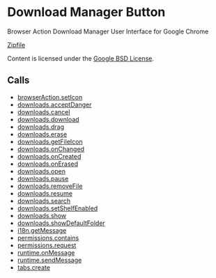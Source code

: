 
Download Manager Button
=======

Browser Action Download Manager User Interface for Google Chrome

[Zipfile](http://developer.chrome.com/extensions/examples/api/downloads/download_manager.zip)

Content is licensed under the [Google BSD License](http://code.google.com/google_bsd_license.html).

Calls
-----

* [browserAction.setIcon](https://developer.chrome.com/extensions/browserAction#method-setIcon)
* [downloads.acceptDanger](https://developer.chrome.com/extensions/downloads#method-acceptDanger)
* [downloads.cancel](https://developer.chrome.com/extensions/downloads#method-cancel)
* [downloads.download](https://developer.chrome.com/extensions/downloads#method-download)
* [downloads.drag](https://developer.chrome.com/extensions/downloads#method-drag)
* [downloads.erase](https://developer.chrome.com/extensions/downloads#method-erase)
* [downloads.getFileIcon](https://developer.chrome.com/extensions/downloads#method-getFileIcon)
* [downloads.onChanged](https://developer.chrome.com/extensions/downloads#event-onChanged)
* [downloads.onCreated](https://developer.chrome.com/extensions/downloads#event-onCreated)
* [downloads.onErased](https://developer.chrome.com/extensions/downloads#event-onErased)
* [downloads.open](https://developer.chrome.com/extensions/downloads#method-open)
* [downloads.pause](https://developer.chrome.com/extensions/downloads#method-pause)
* [downloads.removeFile](https://developer.chrome.com/extensions/downloads#method-removeFile)
* [downloads.resume](https://developer.chrome.com/extensions/downloads#method-resume)
* [downloads.search](https://developer.chrome.com/extensions/downloads#method-search)
* [downloads.setShelfEnabled](https://developer.chrome.com/extensions/downloads#method-setShelfEnabled)
* [downloads.show](https://developer.chrome.com/extensions/downloads#method-show)
* [downloads.showDefaultFolder](https://developer.chrome.com/extensions/downloads#method-showDefaultFolder)
* [i18n.getMessage](https://developer.chrome.com/extensions/i18n#method-getMessage)
* [permissions.contains](https://developer.chrome.com/extensions/permissions#method-contains)
* [permissions.request](https://developer.chrome.com/extensions/permissions#method-request)
* [runtime.onMessage](https://developer.chrome.com/extensions/runtime#event-onMessage)
* [runtime.sendMessage](https://developer.chrome.com/extensions/runtime#method-sendMessage)
* [tabs.create](https://developer.chrome.com/extensions/tabs#method-create)